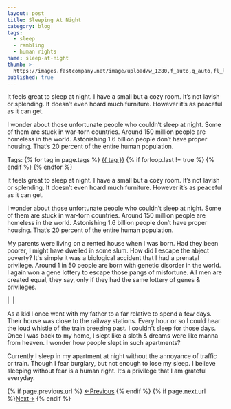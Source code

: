 ```yaml
---
layout: post
title: Sleeping At Night
category: blog
tags:
  - sleep
  - rambling
  - human rights
name: sleep-at-night
thumb: >-
  https://images.fastcompany.net/image/upload/w_1280,f_auto,q_auto,fl_lossy/wp-cms/uploads/2018/10/p-1-army-sleep.jpg
published: true
---
```


It feels great to sleep at night. I have a small but a cozy room. It’s not lavish or splending. It doesn’t even hoard much furniture. However it’s as peaceful as it can get.

I wonder about those unfortunate people who couldn’t sleep at night. Some of them are stuck in war-torn countries. Around 150 million people are homeless in the world. Astonishing 1.6 billion people don’t have proper housing. That’s 20 percent of the entire human population.<!-- truncate_here -->
<p>Tags: {% for tag in page.tags %} <a class="mytag" href="/tag/{{ tag }}" title="View posts tagged with &quot;{{ tag }}&quot;">{{ tag }}</a>  {% if forloop.last != true %} {% endif %} {% endfor %} </p>


It feels great to sleep at night. I have a small but a cozy room. It’s not lavish or splending. It doesn’t even hoard much furniture. However it’s as peaceful as it can get.

I wonder about those unfortunate people who couldn’t sleep at night. Some of them are stuck in war-torn countries. Around 150 million people are homeless in the world. Astonishing 1.6 billion people don’t have proper housing. That’s 20 percent of the entire human population.

My parents were living on a rented house when I was born. Had they been poorer, I might have dwelled in some slum. How did I escape the abject poverty? It's simple it was a biological accident that I had a prenatal privilege. Around 1 in 50 people are born with genetic disorder in the world. I again won a gene lottery to escape those pangs of misfortune. All men are created equal, they say, only if they had the same lottery of genes & privileges.

| <img align="center" src="https://images.fastcompany.net/image/upload/w_1280,f_auto,q_auto,fl_lossy/wp-cms/uploads/2018/10/p-1-army-sleep.jpg" alt="" /> |

As a kid I once went with my father to a far relative to spend a few days. Their house was close to the railway stations. Every hour or so  I could hear the loud whistle of the train breezing past. I couldn't sleep for those days. Once I was back to my home, I slept like a sloth & dreams were like manna from heaven. I wonder how people slept in such apartments?

Currently I sleep in my apartment at night without the annoyance of traffic or train. Though I fear burglary, but not enough to lose my sleep. I believe sleeping without fear is a human right. It’s a privilege that I am grateful everyday.



<nav class="pagination clear" style="padding-bottom:20px;">
{% if page.previous.url %} <a class="prev-item" href="{{page.previous.url}}" title="Previous Post: {{page.previous.title}}">&larr;Previous</a>   {% endif %}  {% if page.next.url %}<a class="next-item" href="{{page.next.url}}" title="Next Post: {{page.next.title}}">Next&rarr;</a>         {% endif %}
</nav>

